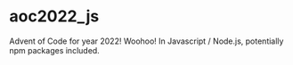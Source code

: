 # aoc2022_js
Advent of Code for year 2022! Woohoo! In Javascript / Node.js, potentially npm packages included.
